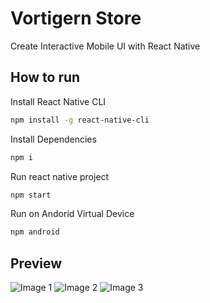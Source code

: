 # Vortigern Store
Create Interactive Mobile UI with React Native

## How to run 

Install React Native CLI
```sh
npm install -g react-native-cli
```

Install Dependencies
```sh
npm i
```

Run react native project
```sh
npm start
```

Run on Andorid Virtual Device
```sh
npm android
```


## Preview
![Image 1](https://drive.google.com/uc?export=view&id=1OXpq9e3D9onPupaejGwZtimkOzmfBHiU)
![Image 2](https://drive.google.com/uc?export=view&id=1RSXqI120WLQHZLriiG1VoBaKGMlrBr9Y)
![Image 3](https://drive.google.com/uc?export=view&id=1Mtig8EoI4dYlgEp0N8c1HmFjJj3lAYfc)




